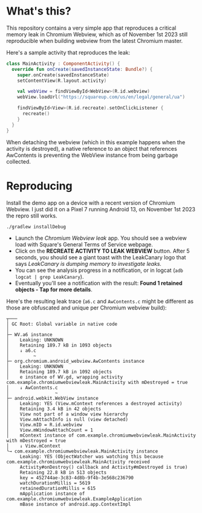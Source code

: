 # What's this?

This repository contains a very simple app that reproduces a critical memory leak in Chromium Webview, which as of November 1st 2023 still reproducible when building webview from the latest Chromium master. 

Here's a sample activity that reproduces the leak:

```kotlin
class MainActivity : ComponentActivity() {
  override fun onCreate(savedInstanceState: Bundle?) {
    super.onCreate(savedInstanceState)
    setContentView(R.layout.activity)

    val webView = findViewById<WebView>(R.id.webview)
    webView.loadUrl("https://squareup.com/us/en/legal/general/ua")

    findViewById<View>(R.id.recreate).setOnClickListener {
      recreate()
    }
  }
}
```

When detaching the webview (which in this example happens when the activity is destroyed), a native reference to an object that references AwContents is preventing the WebView instance from being garbage collected.

# Reproducing

Install the demo app on a device with a recent version of Chromium Webview. I just did it on a Pixel 7 running Android 13, on November 1st 2023 the repro still works.

```
./gradlew installDebug
```

* Launch the *Chromium Webview leak* app. You should see a webview load with Square's General Terms of Service webpage.
* Click on the **RECREATE ACTIVITY TO LEAK WEBVIEW** button. After 5 seconds, you should see a giant toast with the LeakCanary logo that says *LeakCanary is dumping memory to investigate leaks.*
* You can see the analysis progress in a notification, or in logcat (`adb logcat | grep LeakCanary`).
* Eventually you'll see a notification with the result: **Found 1 retained objects - Tap for more details**.

Here's the resulting leak trace (`a6.c` and `AwContents.c` might be different as those are obfuscated and unique per Chromium webview build):

```
┬───
│ GC Root: Global variable in native code
│
├─ WV.a6 instance
│    Leaking: UNKNOWN
│    Retaining 189.7 kB in 1093 objects
│    ↓ a6.c
│         ~
├─ org.chromium.android_webview.AwContents instance
│    Leaking: UNKNOWN
│    Retaining 189.7 kB in 1092 objects
│    e instance of WV.gd, wrapping activity com.example.chromiumwebviewleak.MainActivity with mDestroyed = true
│    ↓ AwContents.c
│                 ~
├─ android.webkit.WebView instance
│    Leaking: YES (View.mContext references a destroyed activity)
│    Retaining 3.4 kB in 42 objects
│    View not part of a window view hierarchy
│    View.mAttachInfo is null (view detached)
│    View.mID = R.id.webview
│    View.mWindowAttachCount = 1
│    mContext instance of com.example.chromiumwebviewleak.MainActivity with mDestroyed = true
│    ↓ View.mContext
╰→ com.example.chromiumwebviewleak.MainActivity instance
     Leaking: YES (ObjectWatcher was watching this because com.example.chromiumwebviewleak.MainActivity received
     Activity#onDestroy() callback and Activity#mDestroyed is true)
     Retaining 22.8 kB in 513 objects
     key = 452744ae-3c83-4d8b-9f4b-3e568c236790
     watchDurationMillis = 5619
     retainedDurationMillis = 615
     mApplication instance of com.example.chromiumwebviewleak.ExampleApplication
     mBase instance of android.app.ContextImpl
```